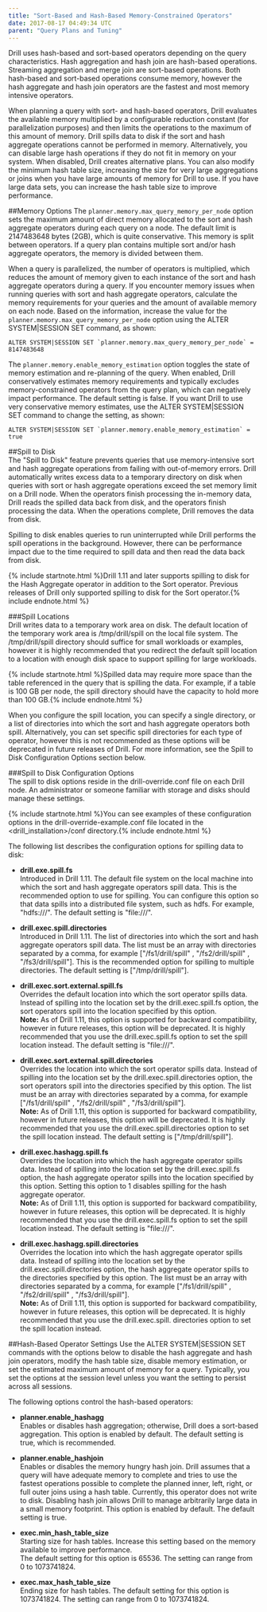 ```yaml
---
title: "Sort-Based and Hash-Based Memory-Constrained Operators"
date: 2017-08-17 04:49:34 UTC
parent: "Query Plans and Tuning"
--- 
```


Drill uses hash-based and sort-based operators depending on the query characteristics. Hash aggregation and hash join are hash-based operations. Streaming aggregation and merge join are sort-based operations. Both hash-based and sort-based operations consume memory, however the hash aggregate and hash join operators are the fastest and most memory intensive operators. 

When planning a query with sort- and hash-based operators, Drill evaluates the available memory multiplied by a configurable reduction constant (for parallelization purposes) and then limits the operations to the maximum of this amount of memory. Drill spills data to disk if the sort and hash aggregate operations cannot be performed in memory. Alternatively, you can disable large hash operations if they do not fit in memory on your system. When disabled, Drill creates alternative plans. You can also modify the minimum hash table size, increasing the size for very large aggregations or joins when you have large amounts of memory for Drill to use. If you have large data sets, you can increase the hash table size to improve performance. 

##Memory Options
The `planner.memory.max_query_memory_per_node` option sets the maximum amount of direct memory allocated to the sort and hash aggregate operators during each query on a node. The default limit is 2147483648 bytes (2GB), which is quite conservative. This memory is split between operators. If a query plan contains multiple sort and/or hash aggregate operators, the memory is divided between them.

When a query is parallelized, the number of operators is multiplied, which reduces the amount of memory given to each instance of the sort and hash aggregate operators during a query. If you encounter memory issues when running queries with sort and hash aggregate operators, calculate the memory requirements for your queries and the amount of available memory on each node. Based on the information, increase the value for the `planner.memory.max_query_memory_per_node` option using the ALTER SYSTEM|SESSION SET command, as shown:  

    ALTER SYSTEM|SESSION SET `planner.memory.max_query_memory_per_node` = 8147483648  
  

The `planner.memory.enable_memory_estimation` option toggles the state of memory estimation and re-planning of the query. When enabled, Drill conservatively estimates memory requirements and typically excludes memory-constrained operators from the query plan, which can negatively impact performance. The default setting is false. If you want Drill to use very conservative memory estimates, use the ALTER SYSTEM|SESSION SET command to change the setting, as shown:  

    ALTER SYSTEM|SESSION SET `planner.memory.enable_memory_estimation` = true  

 
##Spill to Disk  
The "Spill to Disk" feature prevents queries that use memory-intensive sort and hash aggregate operations from failing with out-of-memory errors. Drill automatically writes excess data to a temporary directory on disk when queries with sort or hash aggregate operations exceed the set memory limit on a Drill node. When the operators finish processing the in-memory data, Drill reads the spilled data back from disk, and the operators finish processing the data. When the operations complete, Drill removes the data from disk.  

Spilling to disk enables queries to run uninterrupted while Drill performs the spill operations in the background. However, there can be performance impact due to the time required to spill data and then read the data back from disk.  

{% include startnote.html %}Drill 1.11 and later supports spilling to disk for the Hash Aggregate operator in addition to the Sort operator. Previous releases of Drill only supported spilling to disk for the Sort operator.{% include endnote.html %}  

###Spill Locations  
Drill writes data to a temporary work area on disk. The default location of the temporary work area is /tmp/drill/spill on the local file system. The /tmp/drill/spill directory should suffice for small workloads or examples, however it is highly recommended that you redirect the default spill location to a location with enough disk space to support spilling for large workloads.  
 
{% include startnote.html %}Spilled data may require more space than the table referenced in the query that is spilling the data. For example, if a table is 100 GB per node, the spill directory should have the capacity to hold more than 100 GB.{% include endnote.html %}
 
When you configure the spill location, you can specify a single directory, or a list of directories into which the sort and hash aggregate operators both spill. Alternatively, you can set specific spill directories for each type of operator, however this is not recommended as these options will be deprecated in future releases of Drill. For more information, see the Spill to Disk Configuration Options section below.  

###Spill to Disk Configuration Options  
The spill to disk options reside in the drill-override.conf file on each Drill node. An administrator or someone familiar with storage and disks should manage these settings.

{% include startnote.html %}You can see examples of these configuration options in the drill-override-example.conf file located in the <drill_installation>/conf directory.{% include endnote.html %} 

The following list describes the configuration options for spilling data to disk:  

* **drill.exe.spill.fs**  
Introduced in Drill 1.11. The default file system on the local machine into which the sort and hash aggregate operators spill data. This is the recommended option to use for spilling. You can configure this option so that data spills into a distributed file system, such as hdfs. For example, "hdfs:///". The default setting is "file:///".  
  
* **drill.exec.spill.directories**  
Introduced in Drill 1.11. The list of directories into which the sort and hash aggregate operators spill data. The list must be an array with directories separated by a comma, for example ["/fs1/drill/spill" , "/fs2/drill/spill" , "/fs3/drill/spill"]. This is the recommended option for spilling to multiple directories. The default setting is ["/tmp/drill/spill"].  
  
* **drill.exec.sort.external.spill.fs**    
Overrides the default location into which the sort operator spills data. Instead of spilling into the location set by the drill.exec.spill.fs option, the sort operators spill into the location specified by this option.  
**Note:** As of Drill 1.11, this option is supported for backward compatibility, however in future releases, this option will be deprecated. It is highly recommended that you   use the drill.exec.spill.fs option to set the spill location instead. The default setting is "file:///".
* **drill.exec.sort.external.spill.directories**   
Overrides the location into which the sort operator spills data. Instead of spilling into the location set by the drill.exec.spill.directories option, the sort operators spill into the directories specified by this option. The list must be an array with directories separated by a comma, for example ["/fs1/drill/spill" , "/fs2/drill/spill" , "/fs3/drill/spill"].  
**Note:** As of Drill 1.11, this option is supported for backward compatibility, however in future releases, this option will be deprecated. It is highly recommended that you use the drill.exec.spill.directories option to set the spill location instead. The default setting is ["/tmp/drill/spill"].  
 
* **drill.exec.hashagg.spill.fs**  
Overrides the location into which the hash aggregate operator spills data. Instead of spilling into the location set by the drill.exec.spill.fs option, the hash aggregate operator spills into the location specified by this option. Setting this option to 1 disables spilling for the hash aggregate operator.  
**Note:** As of Drill 1.11, this option is supported for backward compatibility, however in future releases, this option will be deprecated. It is highly recommended that you use the drill.exec.spill.fs option to set the spill location instead. The default setting is "file:///".  
  
* **drill.exec.hashagg.spill.directories**    
Overrides the location into which the hash aggregate operator spills data. Instead of spilling into the location set by the drill.exec.spill.directories option, the hash aggregate operator spills to the directories specified by this option. The list must be an array with directories separated by a comma, for example ["/fs1/drill/spill" , "/fs2/drill/spill" , "/fs3/drill/spill"].  
**Note:** As of Drill 1.11, this option is supported for backward compatibility, however in future releases, this option will be deprecated. It is highly recommended that you use the drill.exec.spill. directories option to set the spill location instead.  


##Hash-Based Operator Settings
Use the ALTER SYSTEM|SESSION SET commands with the options below to disable the hash aggregate and hash join operators, modify the hash table size, disable memory estimation, or set the estimated maximum amount of memory for a query. Typically, you set the options at the session level unless you want the setting to persist across all sessions.

The following options control the hash-based operators:

* **planner.enable_hashagg**  
    Enables or disables hash aggregation; otherwise, Drill does a sort-based aggregation. This option is enabled by default.   The default setting is true, which is recommended.

* **planner.enable_hashjoin**  
    Enables or disables the memory hungry hash join. Drill assumes that a query will have adequate memory to complete and tries to use the fastest operations possible to complete the planned inner, left, right, or full outer joins using a hash table. Currently, this operator does not write to disk. Disabling hash join allows Drill to manage arbitrarily large data in a small memory footprint. This option is enabled by default. The default setting is true.

* **exec.min_hash_table_size**  
    Starting size for hash tables. Increase this setting based on the memory available to improve performance.  
    The default setting for this option is 65536. The setting can range from 0 to 1073741824.

* **exec.max\_hash\_table_size**  
    Ending size for hash tables. The default setting for this option is 1073741824. The setting can range from 0 to 1073741824.


  




